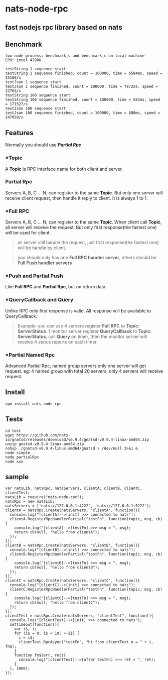 # nats-node-rpc
## fast nodejs rpc library based on nats

## Benchmark
```
two node process: benchmark_s and benchmark_c on local machine
CPU: intel 4790K

testString 1 sequence start
testString 1 sequence finished, count = 100000, time = 6584ms, speed = 15188/s
testJson 1 sequence start
testJson 1 sequence finished, count = 100000, time = 7872ms, speed = 12703/s
testString 100 sequence start
testString 100 sequence finished, count = 100000, time = 583ms, speed = 171527/s
testJson 100 sequence start
testJson 100 sequence finished, count = 100000, time = 680ms, speed = 147059/s
```


## Features
Normally you should use **_Partial Rpc_**

### *Topic   
A **Topic** is RPC interface name for both client and server.
### Partial Rpc  
Servers A, B, C ... N, can register to the same **Topic**. But only one server will receive client request, then handle it reply to client.
It is always 1 to 1.
### *Full RPC  
Servers A, B, C ... N, can register to the same **Topic**. 
When client call **Topic**, all server will receive the request. But only first response(the fastest one) will be used for client.
> all server still handle the request, just first response(the fastest one) will be handle by client.

> you should only has one **Full RPC handler server**, others should be **Full Push handler servers**

### *Push and Partial Push
Like **Full RPC** and **Partial Rpc**, but on return data.
### *QueryCallback and Query  
Unlike RPC only first response is valid. All response will be available to QueryCallback.
> Example: you can use 4 servers register **Full RPC** to  **Topic: ServerStatus**. 
> 1 monitor server register **QueryCallback** to **Topic: ServerStatus**, call **Query** on timer, then the monitor server will receive 4 status reports on each timer.
  
### *Partial Named Rpc  
Advanced Partial Rpc, named group servers only one server will get request. eg: 4 named group with total 20 servers, only 4 servers will receive request.


## Install
```
npm install nats-node-rpc
```

## Tests
```
cd test
wget https://github.com/nats-io/gnatsd/releases/download/v0.9.4/gnatsd-v0.9.4-linux-amd64.zip
unzip gnatsd-v0.9.4-linux-amd64.zip
nohup ./gnatsd-v0.9.4-linux-amd64/gnatsd > /dev/null 2>&1 &
node simple
node partialRpc
node xxx
```

## sample
```
var natsLib, natsRpc, natsServers, clientA, clientB, clientC, clientTest;
natsLib = require("nats-node-rpc");
natsRpc = new natsLib;
natsServers = ['nats://127.0.0.1:4222', 'nats://127.0.0.1:5222'];
clientA = natsRpc.Create(natsServers, "clientA", function(){
  console.log("[clientA]-->[init] >>> connected to nats");
  clientA.RegisterRpcHandlerPartial("testFn", function(topic, msg, cb){
    console.log("[clientA]-->[testFn] >>> msg = ", msg);
    return cb(null, "hello from clientA");
  });
});
clientB = natsRpc.Create(natsServers, "clientB", function(){
  console.log("[clientB]-->[init] >>> connected to nats");
  clientB.RegisterRpcHandlerPartial("testFn", function(topic, msg, cb){
    console.log("[clientB]-->[testFn] >>> msg = ", msg);
    return cb(null, "hello from clientB");
  });
});
clientC = natsRpc.Create(natsServers, "clientC", function(){
  console.log("[clientC]-->[init] >>> connected to nats");
  clientC.RegisterRpcHandlerPartial("testFn", function(topic, msg, cb){
    console.log("[clientC]-->[testFn] >>> msg = ", msg);
    return cb(null, "hello from clientC");
  });
});
clientTest = natsRpc.Create(natsServers, "clientTest", function(){
  console.log("[clientTest]-->[init] >>> connected to nats");
  setTimeout(function(){
    var i$, i;
    for (i$ = 0; i$ < 10; ++i$) {
      i = i$;
      clientTest.RpcAsync("testFn", "hi from clientTest n = " + i, fn$);
    }
    function fn$(err, ret){
      console.log("[clientTest]-->[after testFn] >>> ret = ", ret);
    }
  }, 1000);
});
```
